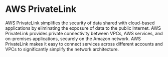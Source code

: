 # AWS PrivateLink
AWS PrivateLink simplifies the security of data shared with cloud-based applications by eliminating
the exposure of data to the public Internet. AWS PrivateLink provides private connectivity between
VPCs, AWS services, and on-premises applications, securely on the Amazon network. AWS PrivateLink
makes it easy to connect services across different accounts and VPCs to significantly simplify the network
architecture.